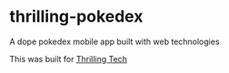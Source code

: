 # thrilling-pokedex
A dope pokedex mobile app built with web technologies

This was built for [Thrilling Tech](https://www.youtube.com/channel/UCq0jqmuT1dZegysOT7zK74g)

